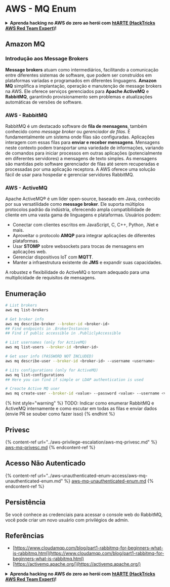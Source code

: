 # AWS - MQ Enum

<details>

<summary><strong>Aprenda hacking no AWS do zero ao herói com</strong> <a href="https://training.hacktricks.xyz/courses/arte"><strong>htARTE (HackTricks AWS Red Team Expert)</strong></a><strong>!</strong></summary>

Outras formas de apoiar o HackTricks:

* Se você quer ver sua **empresa anunciada no HackTricks** ou **baixar o HackTricks em PDF**, confira os [**PLANOS DE ASSINATURA**](https://github.com/sponsors/carlospolop)!
* Adquira o [**material oficial PEASS & HackTricks**](https://peass.creator-spring.com)
* Descubra [**A Família PEASS**](https://opensea.io/collection/the-peass-family), nossa coleção de [**NFTs**](https://opensea.io/collection/the-peass-family) exclusivos
* **Junte-se ao grupo** 💬 [**Discord**](https://discord.gg/hRep4RUj7f) ou ao [**grupo do telegram**](https://t.me/peass) ou **siga**-me no **Twitter** 🐦 [**@carlospolopm**](https://twitter.com/carlospolopm)**.**
* **Compartilhe suas técnicas de hacking enviando PRs para os repositórios do GitHub** [**HackTricks**](https://github.com/carlospolop/hacktricks) e [**HackTricks Cloud**](https://github.com/carlospolop/hacktricks-cloud).

</details>

## Amazon MQ

### Introdução aos Message Brokers
**Message brokers** atuam como intermediários, facilitando a comunicação entre diferentes sistemas de software, que podem ser construídos em plataformas variadas e programados em diferentes linguagens. **Amazon MQ** simplifica a implantação, operação e manutenção de message brokers na AWS. Ele oferece serviços gerenciados para **Apache ActiveMQ** e **RabbitMQ**, garantindo provisionamento sem problemas e atualizações automáticas de versões de software.

### AWS - RabbitMQ
RabbitMQ é um destacado software de **fila de mensagens**, também conhecido como _message broker_ ou _gerenciador de filas_. É fundamentalmente um sistema onde filas são configuradas. Aplicações interagem com essas filas para **enviar e receber mensagens**. Mensagens neste contexto podem transportar uma variedade de informações, variando de comandos para iniciar processos em outras aplicações (potencialmente em diferentes servidores) a mensagens de texto simples. As mensagens são mantidas pelo software gerenciador de filas até serem recuperadas e processadas por uma aplicação receptora. A AWS oferece uma solução fácil de usar para hospedar e gerenciar servidores RabbitMQ.

### AWS - ActiveMQ
Apache ActiveMQ® é um líder open-source, baseado em Java, conhecido por sua versatilidade como **message broker**. Ele suporta múltiplos protocolos padrão da indústria, oferecendo ampla compatibilidade de cliente em uma vasta gama de linguagens e plataformas. Usuários podem:

- Conectar com clientes escritos em JavaScript, C, C++, Python, .Net e mais.
- Aproveitar o protocolo **AMQP** para integrar aplicações de diferentes plataformas.
- Usar **STOMP** sobre websockets para trocas de mensagens em aplicações web.
- Gerenciar dispositivos IoT com **MQTT**.
- Manter a infraestrutura existente de **JMS** e expandir suas capacidades.

A robustez e flexibilidade do ActiveMQ o tornam adequado para uma multiplicidade de requisitos de mensagens.


## Enumeração
```bash
# List brokers
aws mq list-brokers

# Get broker info
aws mq describe-broker --broker-id <broker-id>
## Find endpoints in .BrokerInstances
## Find if public accessible in .PubliclyAccessible

# List usernames (only for ActiveMQ)
aws mq list-users --broker-id <broker-id>

# Get user info (PASSWORD NOT INCLUDED)
aws mq describe-user --broker-id <broker-id> --username <username>

# Lits configurations (only for ActiveMQ)
aws mq list-configurations
## Here you can find if simple or LDAP authentication is used

# Creacte Active MQ user
aws mq create-user --broker-id <value> --password <value> --username <value> --console-access
```
{% hint style="warning" %}
TODO: Indicar como enumerar RabbitMQ e ActiveMQ internamente e como escutar em todas as filas e enviar dados (envie PR se souber como fazer isso)
{% endhint %}

## Privesc

{% content-ref url="../aws-privilege-escalation/aws-mq-privesc.md" %}
[aws-mq-privesc.md](../aws-privilege-escalation/aws-mq-privesc.md)
{% endcontent-ref %}

## Acesso Não Autenticado

{% content-ref url="../aws-unauthenticated-enum-access/aws-mq-unauthenticated-enum.md" %}
[aws-mq-unauthenticated-enum.md](../aws-unauthenticated-enum-access/aws-mq-unauthenticated-enum.md)
{% endcontent-ref %}

## Persistência

Se você conhece as credenciais para acessar o console web do RabbitMQ, você pode criar um novo usuário com privilégios de admin.

## Referências

* [https://www.cloudamqp.com/blog/part1-rabbitmq-for-beginners-what-is-rabbitmq.html](https://www.cloudamqp.com/blog/part1-rabbitmq-for-beginners-what-is-rabbitmq.html)
* [https://activemq.apache.org/](https://activemq.apache.org/)

<details>

<summary><strong>Aprenda hacking no AWS do zero ao herói com</strong> <a href="https://training.hacktricks.xyz/courses/arte"><strong>htARTE (HackTricks AWS Red Team Expert)</strong></a><strong>!</strong></summary>

Outras formas de apoiar o HackTricks:

* Se você quer ver sua **empresa anunciada no HackTricks** ou **baixar o HackTricks em PDF**, confira os [**PLANOS DE ASSINATURA**](https://github.com/sponsors/carlospolop)!
* Adquira o [**merchandising oficial do PEASS & HackTricks**](https://peass.creator-spring.com)
* Descubra [**A Família PEASS**](https://opensea.io/collection/the-peass-family), nossa coleção de [**NFTs**](https://opensea.io/collection/the-peass-family) exclusivos
* **Junte-se ao grupo** 💬 [**Discord**](https://discord.gg/hRep4RUj7f) ou ao grupo [**telegram**](https://t.me/peass) ou **siga-me** no **Twitter** 🐦 [**@carlospolopm**](https://twitter.com/carlospolopm)**.**
* **Compartilhe suas técnicas de hacking enviando PRs para os repositórios do GitHub** [**HackTricks**](https://github.com/carlospolop/hacktricks) e [**HackTricks Cloud**](https://github.com/carlospolop/hacktricks-cloud).

</details>
